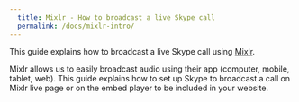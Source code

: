 ```yaml
---
  title: Mixlr - How to broadcast a live Skype call
  permalink: /docs/mixlr-intro/
---
```


This guide explains how to broadcast a live Skype call using [Mixlr](http://mixlr.com/). 

Mixlr allows us to easily broadcast audio using their app (computer, mobile, tablet, web). 
This guide explains how to set up Skype to broadcast a call on Mixlr live page or on the embed player to be included in your website.